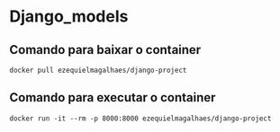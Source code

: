 # Django_models

## Comando para baixar o container 
```
docker pull ezequielmagalhaes/django-project
```

## Comando para executar o container 
```
docker run -it --rm -p 8000:8000 ezequielmagalhaes/django-project
```
